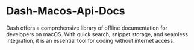 # Dash-Macos-Api-Docs
Dash offers a comprehensive library of offline documentation for developers on macOS. With quick search, snippet storage, and seamless integration, it is an essential tool for coding without internet access.
